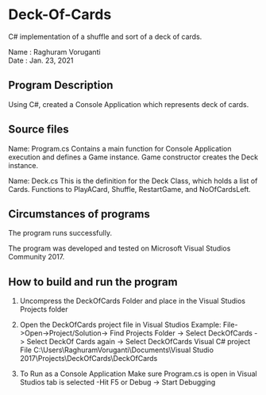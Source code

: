 # Deck-Of-Cards
C# implementation of a shuffle and sort of a deck of cards.

Name      :  Raghuram Voruganti                        
Date      :  Jan. 23, 2021

## Program Description 

Using C#, created a Console Application which represents deck of 
cards.

## Source files

Name:  Program.cs
   Contains a main function for Console Application execution and
   defines a Game instance. Game constructor creates the Deck instance.

Name:  Deck.cs
   This is the definition for the Deck Class, which holds
   a list of Cards.
   Functions to PlayACard, Shuffle, RestartGame, and NoOfCardsLeft.

## Circumstances of programs

   The program runs successfully.  
   
   The program was developed and tested on Microsoft Visual
   Studios Community 2017. 

##  How to build and run the program


1. Uncompress the DeckOfCards Folder and place in the 
   Visual Studios Projects folder

2. Open the DeckOfCards project file in Visual Studios
   Example: File->Open->Project/Solution-> Find Projects Folder -> Select DeckOfCards
		-> Select DeckOf Cards again ->  Select DeckOfCards Visual C# project File
   C:\Users\RaghuramVoruganti\Documents\Visual Studio 2017\Projects\DeckOfCards\DeckOfCards
   
3. To Run as a Console Application
   Make sure Program.cs is open in Visual Studios tab is selected
   	-Hit F5 or Debug -> Start Debugging
 
